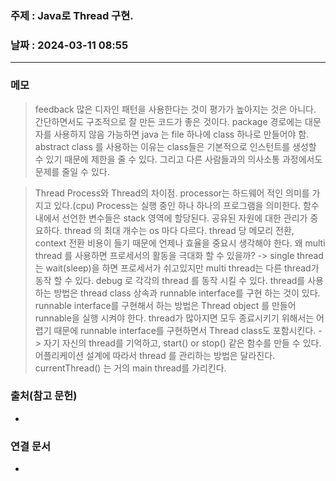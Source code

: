 ### 주제 : Java로 Thread 구현.

### 날짜 : 2024-03-11 08:55
----
### 메모
> feedback
> 많은 디자인 패턴을 사용한다는 것이 평가가 높아지는 것은 아니다.
> 간단하면서도 구조적으로 잘 만든 코드가 좋은 것이다.
> package 경로에는 대문자를 사용하지 않음
> 가능하면 java 는 file 하나에 class 하나로 만들어야 함.
> abstract class 를 사용하는 이유는 class들은 기본적으로 인스턴트를 생성할 수 있기 때문에 제한을 줄 수 있다.
> 그리고 다른 사람들과의 의사소통 과정에서도 문제를 줄일 수 있다.

> Thread
> Process와 Thread의 차이점.
> processor는 하드웨어 적인 의미를 가지고 있다.(cpu)
> Process는 실행 중인 하나 하나의 프로그램을 의미한다.
> 함수 내에서 선언한 변수들은 stack 영역에 할당된다.
> 공유된 자원에 대한 관리가 중요하다.
> thread 의 최대 개수는 os 마다 다르다.
> thread 당 메모리 전환, context 전환 비용이 들기 때문에 언제나 효율을 중요시 생각해야 한다.
> 왜 multi thread 를 사용하면 프로세서의 활동을 극대화 할 수 있을까? -> single thread는 wait(sleep)을 하면 프로세서가 
> 쉬고있지만 multi thread는 다른 thread가 동작 할 수 있다.
> debug 로 각각의 thread 를 동작 시킬 수 있다.
> thread를 사용하는 방법은 thread class 상속과 runnable interface를 구현 하는 것이 있다.
> runnable interface를 구현해서 하는 방법은 Thread object 를 만들어 runnable을 실행 시켜야 한다.
> thread가 많아지면 모두 종료시키기 위해서는 어렵기 때문에 runnable interface를 구현하면서 Thread class도 포함시킨다.
> -> 자기 자신의 thread를 기억하고, start() or stop() 같은 함수를 만들 수 있다.
> 어플리케이션 설계에 따라서 thread 를 관리하는 방법은 달라진다.
> currentThread() 는 거의 main thread를 가리킨다.
> 
### 출처(참고 문헌)
-

### 연결 문서
-
